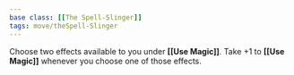 ```yaml
---
base class: [[The Spell-Slinger]]
tags: move/theSpell-Slinger
---
```

Choose two effects available to you under **[[Use Magic]]**. Take +1 to **[[Use Magic]]** whenever you choose one of those effects.